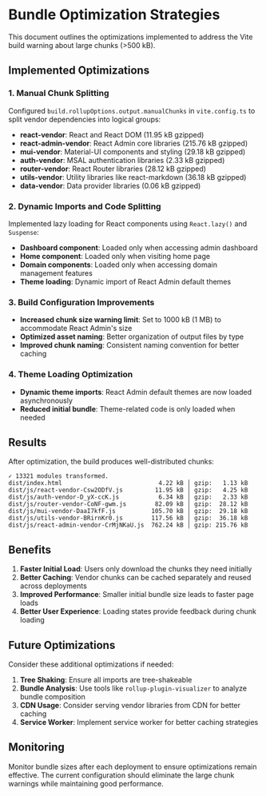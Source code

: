 # Bundle Optimization Strategies

This document outlines the optimizations implemented to address the Vite build warning about large chunks (>500 kB).

## Implemented Optimizations

### 1. Manual Chunk Splitting
Configured `build.rollupOptions.output.manualChunks` in `vite.config.ts` to split vendor dependencies into logical groups:

- **react-vendor**: React and React DOM (11.95 kB gzipped)
- **react-admin-vendor**: React Admin core libraries (215.76 kB gzipped)
- **mui-vendor**: Material-UI components and styling (29.18 kB gzipped)
- **auth-vendor**: MSAL authentication libraries (2.33 kB gzipped)
- **router-vendor**: React Router libraries (28.12 kB gzipped)
- **utils-vendor**: Utility libraries like react-markdown (36.18 kB gzipped)
- **data-vendor**: Data provider libraries (0.06 kB gzipped)

### 2. Dynamic Imports and Code Splitting
Implemented lazy loading for React components using `React.lazy()` and `Suspense`:

- **Dashboard component**: Loaded only when accessing admin dashboard
- **Home component**: Loaded only when visiting home page
- **Domain components**: Loaded only when accessing domain management features
- **Theme loading**: Dynamic import of React Admin default themes

### 3. Build Configuration Improvements
- **Increased chunk size warning limit**: Set to 1000 kB (1 MB) to accommodate React Admin's size
- **Optimized asset naming**: Better organization of output files by type
- **Improved chunk naming**: Consistent naming convention for better caching

### 4. Theme Loading Optimization
- **Dynamic theme imports**: React Admin default themes are now loaded asynchronously
- **Reduced initial bundle**: Theme-related code is only loaded when needed

## Results

After optimization, the build produces well-distributed chunks:

```
✓ 13321 modules transformed.
dist/index.html                           4.22 kB │ gzip:   1.13 kB
dist/js/react-vendor-Csw2ODfV.js         11.95 kB │ gzip:   4.25 kB
dist/js/auth-vendor-D_yX-ccK.js           6.34 kB │ gzip:   2.33 kB
dist/js/router-vendor-CoNF-gwm.js        82.09 kB │ gzip:  28.12 kB
dist/js/mui-vendor-DaaI7kfF.js          105.70 kB │ gzip:  29.18 kB
dist/js/utils-vendor-BRirnKr0.js        117.56 kB │ gzip:  36.18 kB
dist/js/react-admin-vendor-CrMjNKaU.js  762.24 kB │ gzip: 215.76 kB
```

## Benefits

1. **Faster Initial Load**: Users only download the chunks they need initially
2. **Better Caching**: Vendor chunks can be cached separately and reused across deployments
3. **Improved Performance**: Smaller initial bundle size leads to faster page loads
4. **Better User Experience**: Loading states provide feedback during chunk loading

## Future Optimizations

Consider these additional optimizations if needed:

1. **Tree Shaking**: Ensure all imports are tree-shakeable
2. **Bundle Analysis**: Use tools like `rollup-plugin-visualizer` to analyze bundle composition
3. **CDN Usage**: Consider serving vendor libraries from CDN for better caching
4. **Service Worker**: Implement service worker for better caching strategies

## Monitoring

Monitor bundle sizes after each deployment to ensure optimizations remain effective. The current configuration should eliminate the large chunk warnings while maintaining good performance. 